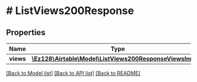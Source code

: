 # # ListViews200Response

## Properties

Name | Type | Description | Notes
------------ | ------------- | ------------- | -------------
**views** | [**\Ez128\Airtable\Model\ListViews200ResponseViewsInner[]**](ListViews200ResponseViewsInner.md) |  |

[[Back to Model list]](../../README.md#models) [[Back to API list]](../../README.md#endpoints) [[Back to README]](../../README.md)
